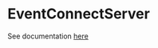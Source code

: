 # EventConnectServer

See documentation [here](https://github.com/cs262dFA2018/EventConnectServer/wiki)
